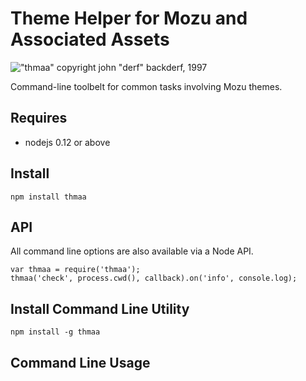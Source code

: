 # Theme Helper for Mozu and Associated Assets
!["thmaa" copyright john "derf" backderf, 1997](https://cloud.githubusercontent.com/assets/1643758/5307264/17d153f4-7bd1-11e4-8bbb-951ca191b903.jpg)

Command-line toolbelt for common tasks involving Mozu themes.

## Requires
 - nodejs 0.12 or above

## Install
```
npm install thmaa
```

## API
All command line options are also available via a Node API.
```
var thmaa = require('thmaa');
thmaa('check', process.cwd(), callback).on('info', console.log);
```


## Install Command Line Utility
```
npm install -g thmaa
```


## Command Line Usage